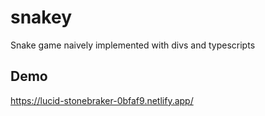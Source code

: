 # snakey

Snake game naively implemented with divs and typescripts

## Demo
https://lucid-stonebraker-0bfaf9.netlify.app/
